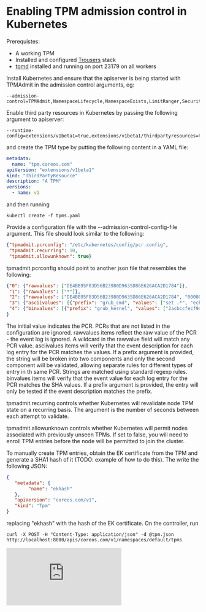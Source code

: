 # Enabling TPM admission control in Kubernetes

Prerequistes:
 * A working TPM
 * Installed and configured [Trousers](http://trousers.sourceforge.net) stack
 * [tpmd](https://github.com/coreos/go-tspi) installed and running on port 23179 on all workers

Install Kubernetes and ensure that the apiserver is being started with TPMAdmit in the admission control arguments, eg:

```
--admission-control=TPMAdmit,NamespaceLifecycle,NamespaceExists,LimitRanger,SecurityContextDeny,ServiceAccount,ResourceQuota
```

Enable third party resources in Kubernetes by passing the following argument to apiserver:
```
--runtime-config=extensions/v1beta1=true,extensions/v1beta1/thirdpartyresources=true
```

and create the TPM type by putting the following content in a YAML file:
```yaml
metadata:
  name: "tpm.coreos.com"
apiVersion: "extensions/v1beta1"
kind: "ThirdPartyResource"
description: "A TPM"
versions:
  - name: v1
```

and then running
```
kubectl create -f tpms.yaml
```

Provide a configuration file with the --admission-control-config-file argument. This file should look similar to the following:

```json
{"tpmadmit.pcrconfig": "/etc/kubernetes/config/pcr.config",
 "tpmadmit.recurring": 10,
 "tpmadmit.allowunknown": true}
```

tpmadmit.pcrconfig should point to another json file that resembles the following:

```json
{"0": {"rawvalues": ["DE4BB95F83D56B23980D9635D86E626ACA2D1784"]},
 "1": {"rawvalues": ["*"]},
 "2": {"rawvalues": ["DE4BB95F83D56B23980D9635D86E626ACA2D1784", "0000000000000000000000000000000000000000"]},
 "3": {"asciivalues": [{"prefix": "grub_cmd", "values": ["set .*", "echo .*"]}]},
 "4": {"binvalues": [{"prefix": "grub_kernel", "values": ["2acbccfecf9d0b808861a5956ccf059a9ba7770e"]}]}
}
```

The initial value indicates the PCR. PCRs that are not listed in the configuration are ignored. rawvalues items reflect the raw value of the PCR - the event log is ignored. A wildcard in the rawvalue field will match any PCR value. asciivalues items will verify that the event description for each log entry for the PCR matches the values. If a prefix argument is provided, the string will be broken into two components and only the second component will be validated, allowing separate rules for different types of entry in th same PCR. Strings are matched using standard regexp rules. binvalues items will verify that the event value for each log entry for the PCR matches the SHA values. If a prefix argument is provided, the entry will only be tested if the event description matches the prefix.

tpmadmit.recurring controls whether Kubernetes will revalidate node TPM state on a recurring basis. The argument is the number of seconds between each attempt to validate.

tpmadmit.allowunknown controls whether Kubernetes will permit nodes associated with previously unseen TPMs. If set to false, you will need to enroll TPM entries before the node will be permitted to join the cluster.

To manually create TPM entries, obtain the EK certificate from the TPM and generate a SHA1 hash of it (TODO: example of how to do this). The write the following JSON:

```json
{
   "metadata": {
        "name": "ekhash"
   },
   "apiVersion": "coreos.com/v1",
   "kind": "Tpm"
}
```

replacing "ekhash" with the hash of the EK certificate. On the controller, run
```
curl -X POST -H "Content-Type: application/json" -d @tpm.json http://localhost:8080/apis/coreos.com/v1/namespaces/default/tpms
```

<!-- BEGIN MUNGE: GENERATED_ANALYTICS -->
[![Analytics](https://kubernetes-site.appspot.com/UA-36037335-10/GitHub/docs/api.md?pixel)]()
<!-- END MUNGE: GENERATED_ANALYTICS -->
